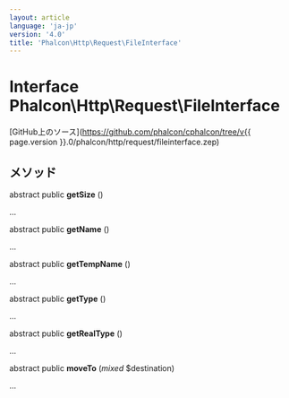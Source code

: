 ```yaml
---
layout: article
language: 'ja-jp'
version: '4.0'
title: 'Phalcon\Http\Request\FileInterface'
---
```

# Interface **Phalcon\Http\Request\FileInterface**

[GitHub上のソース](https://github.com/phalcon/cphalcon/tree/v{{ page.version }}.0/phalcon/http/request/fileinterface.zep)

## メソッド

abstract public **getSize** ()

...

abstract public **getName** ()

...

abstract public **getTempName** ()

...

abstract public **getType** ()

...

abstract public **getRealType** ()

...

abstract public **moveTo** (*mixed* $destination)

...